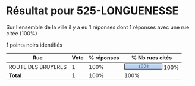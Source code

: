 # Résultat pour 525-LONGUENESSE

Sur l'ensemble de la ville il y a eu 1 réponses dont 1 réponses avec une rue citée (100%)

1 points noirs identifiés

| Rue | Vote | % réponses | % Nb rues cités|
|-----|------|------------|----------------|
| ROUTE DES BRUYERES | 1 | 100% | <img src="../../img/bar_100.gif" />&nbsp;100%|
| **Total** | 1 | 100% | 100%|
